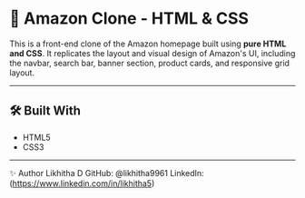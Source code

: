 # 🛒 Amazon Clone - HTML & CSS

This is a front-end clone of the Amazon homepage built using **pure HTML and CSS**. It replicates the layout and visual design of Amazon's UI, including the navbar, search bar, banner section, product cards, and responsive grid layout.

---
## 🛠️ Built With

- HTML5
- CSS3 

---
✨ Author
Likhitha D
GitHub: @likhitha9961
LinkedIn: (https://www.linkedin.com/in/likhitha5)
